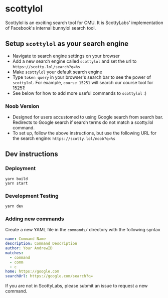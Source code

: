 # scottylol

Scottylol is an exciting search tool for CMU. It is ScottyLabs' implementation of Facebook's internal bunnylol search tool.

## Setup `scottylol` as your search engine

- Navigate to search engine settings on your browser
- Add a new search engine called `scottylol` and set the url to `https://scotty.lol/search?q=%s`
- Make `scottylol` your default search engine
- Type `token query` in your browser's search bar to see the power of `scottylol`. For example, `course 15251` will search our course tool for 15251!
- See below for how to add more useful commands to `scottylol` :)

### Noob Version

- Designed for users accustomed to using Google search from search bar. Redirects to Google search if search terms do not match a scotty.lol command.
- To set up, follow the above instructions, but use the following URL for the search engine: `https://scotty.lol/noob?q=%s`

## Dev instructions

### Deployment

```
yarn build
yarn start
```

### Development Testing

```
yarn dev
```

### Adding new commands

Create a new YAML file in the `commands/` directory with the following syntax

```yaml
name: Command Name
description: Command Description
author: Your AndrewID
matches:
  - command
  - comm
  - c
home: https://google.com
searchUrl: https://google.com/search?q=
```

If you are not in ScottyLabs, please submit an issue to request a new command.
